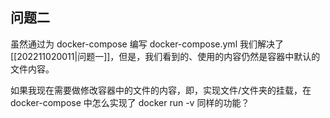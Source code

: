 ## 问题二

虽然通过为 docker-compose 编写 docker-compose.yml 我们解决了[[202211020011|问题一]]，但是，我们看到的、使用的内容仍然是容器中默认的文件内容。

如果我现在需要做修改容器中的文件的内容，即，实现文件/文件夹的挂载，在 docker-compose 中怎么实现了 docker run -v 同样的功能？